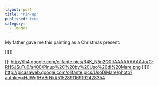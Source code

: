 ```yaml
---
layout: post
title: "Pin-up"
published: true
category:
  - Images
---
```


My father gave me this painting as a Christmas present:

[![]]

  []: http://lh4.google.com/olifante.pics/R4K_N5n2Q0I/AAAAAAAAAJo/C-RHSJSuTu0/s400/Pinup%2C%20by%20Uso%20di%20Mare.png
  [![]]: http://picasaweb.google.com/olifante.pics/UsoDiMare/photo?authkey=HJWgfHVBrNk#5152891169192428354
